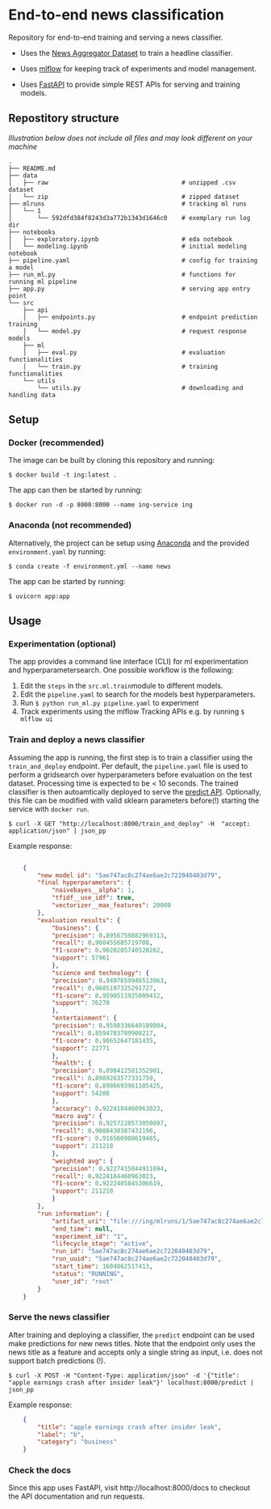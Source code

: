 # End-to-end news classification

Repository for end-to-end training and serving a news classifier.

- Uses the [News Aggregator Dataset](https://www.kaggle.com/uciml/news-aggregator-dataset) to train a headline classifier.

- Uses [mlflow](https://www.mlflow.org/docs/latest/index.html) for keeping track of experiments and model management.

- Uses [FastAPI](https://fastapi.tiangolo.com/) to provide simple REST APIs for serving and training models.

## Repostitory structure

*Illustration below does not include all files and may look different on your machine*

    .
    ├── README.md
    ├── data
    │   ├── raw                                     # unzipped .csv dataset
    │   └── zip                                     # zipped dataset
    ├── mlruns                                      # tracking ml runs
    │   └── 1
    │       └── 592dfd384f8243d3a772b1343d1646c0    # exemplary run log dir
    ├── notebooks
    │   ├── exploratory.ipynb                       # eda notebook
    │   └── modeling.ipynb                          # initial modeling notebook
    ├── pipeline.yaml                               # config for training a model
    ├── run_ml.py                                   # functions for running ml pipeline
    ├── app.py                                      # serving app entry point
    └── src
        ├── api
        │   ├── endpoints.py                        # endpoint prediction training
        │   └── model.py                            # request response models
        ├── ml
        │   ├── eval.py                             # evaluation functionalities
        │   └── train.py                            # training functionalities
        └── utils
            └── utils.py                            # downloading and handling data

## Setup

### Docker (recommended)

The image can be built by cloning this repository and running:

    $ docker build -t ing:latest .

The app can then be started by running:

    $ docker run -d -p 8000:8000 --name ing-service ing

### Anaconda (not recommended)

Alternatively, the project can be setup using [Anaconda](https://www.anaconda.com/) and the provided ```environment.yaml``` by running:

    $ conda create -f environment.yml --name news

The app can be started by running:

    $ uvicorn app:app

## Usage

### Experimentation (optional)

The app provides a command line interface (CLI) for ml experimentation and hyperparametersearch. One possible workflow is the following:

1. Edit the ```steps``` in the ```src.ml.train```module to different models.
2. Edit the ```pipeline.yaml``` to search for the models best hyperparameters.
3. Run ```$ python run_ml.py pipeline.yaml``` to experiment
4. Track experiments using the mlflow Tracking APIs e.g. by running ```$ mlflow ui```

### Train and deploy a news classifier

Assuming the app is running, the first step is to train a classifier using the ```train_and_deploy``` endpoint. Per default, the ```pipeline.yaml``` file is used to perform a gridsearch over hyperparameters before evaluation on the test dataset. Processing time is expected to be < 10 seconds. The trained classifier is then autoamtically deployed to serve the [predict API](#Serve-the-news-classifier). Optionally, this file can be modified with valid sklearn parameters before(!) starting the service with ```docker run```.

    $ curl -X GET "http://localhost:8000/train_and_deploy" -H  "accept: application/json" | json_pp

Example response:

```json

    {
        "new model id": "5ae747ac8c274ae6ae2c722040403d79",
        "final hyperparameters": {
            "naivebayes__alpha": 1,
            "tfidf__use_idf": true,
            "vectorizer__max_features": 20000
        },
        "evaluation results": {
            "business": {
            "precision": 0.8956759882969313,
            "recall": 0.908455685719708,
            "f1-score": 0.9020205740520262,
            "support": 57961
            },
            "science and technology": {
            "precision": 0.9497659946513063,
            "recall": 0.9685197325291727,
            "f1-score": 0.9590511925009412,
            "support": 76270
            },
            "entertainment": {
            "precision": 0.9590336649189004,
            "recall": 0.8594703789908217,
            "f1-score": 0.90652647181435,
            "support": 22771
            },
            "health": {
            "precision": 0.898412581352901,
            "recall": 0.8989263577331759,
            "f1-score": 0.8986693961105425,
            "support": 54208
            },
            "accuracy": 0.9224184460963023,
            "macro avg": {
            "precision": 0.9257220573050097,
            "recall": 0.9088430387432196,
            "f1-score": 0.916566908619465,
            "support": 211210
            },
            "weighted avg": {
            "precision": 0.9227415044911694,
            "recall": 0.9224184460963023,
            "f1-score": 0.9222405845306619,
            "support": 211210
            }
        },
        "run information": {
            "artifact_uri": "file:///ing/mlruns/1/5ae747ac8c274ae6ae2c722040403d79/artifacts",
            "end_time": null,
            "experiment_id": "1",
            "lifecycle_stage": "active",
            "run_id": "5ae747ac8c274ae6ae2c722040403d79",
            "run_uuid": "5ae747ac8c274ae6ae2c722040403d79",
            "start_time": 1604862517413,
            "status": "RUNNING",
            "user_id": "root"
        }
    }
```

### Serve the news classifier

After training and deploying a classifier, the ```predict``` endpoint can be used make predictions for new news titles. Note that the endpoint only uses the news title as a feature and accepts only a single string as input, i.e. does not support batch predictions (!).

    $ curl -X POST -H "Content-Type: application/json" -d '{"title": "apple earnings crash after insider leak"}' localhost:8000/predict | json_pp

Example response:

```json
    {
        "title": "apple earnings crash after insider leak",
        "label": "b",
        "category": "business"
    }
```

### Check the docs

Since this app uses FastAPI, visit http://localhost:8000/docs to checkout the API documentation and run requests.
